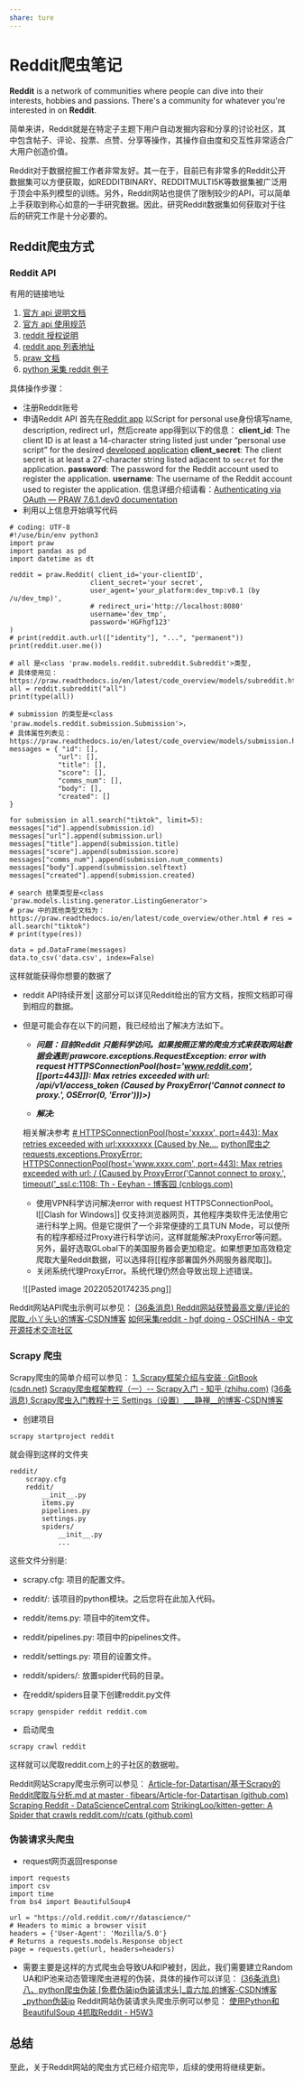 ```yaml
---
share: ture
---
```


# Reddit爬虫笔记

**Reddit** is a network of communities where people can dive into their interests, hobbies and passions. There's a community for whatever you're interested in on **Reddit**.

简单来讲，Reddit就是在特定子主题下用户自动发掘内容和分享的讨论社区，其中包含帖子、评论、投票、点赞、分享等操作，其操作自由度和交互性非常适合广大用户创造价值。

Reddit对于数据挖掘工作者非常友好。其一在于，目前已有非常多的Reddit公开数据集可以方便获取，如REDDITBINARY、REDDITMULTI5K等数据集被广泛用于顶会中系列模型的训练。另外，Reddit网站也提供了限制较少的API，可以简单上手获取到称心如意的一手研究数据。因此，研究Reddit数据集如何获取对于往后的研究工作是十分必要的。

## Reddit爬虫方式

###  Reddit API
有用的链接地址

1.  [官方 api 说明文档](https://www.oschina.net/action/GoToLink?url=https%3A%2F%2Fwww.reddit.com%2Fdev%2Fapi)
2.  [官方 api 使用规范](https://www.oschina.net/action/GoToLink?url=https%3A%2F%2Fgithub.com%2Freddit-archive%2Freddit%2Fwiki%2FAPI)
3.  [reddit 授权说明](https://www.oschina.net/action/GoToLink?url=https%3A%2F%2Fgithub.com%2Freddit-archive%2Freddit%2Fwiki%2FOAuth2)
4.  [reddit app 列表地址](https://www.oschina.net/action/GoToLink?url=https%3A%2F%2Fwww.reddit.com%2Fprefs%2Fapps%2F)
5.  [praw 文档](https://www.oschina.net/action/GoToLink?url=https%3A%2F%2Fpraw.readthedocs.io%2Fen%2Flatest%2Findex.html)
6.  [python 采集 reddit 例子](https://www.oschina.net/action/GoToLink?url=https%3A%2F%2Fwww.storybench.org%2Fhow-to-scrape-reddit-with-python%2F)
 
 具体操作步骤：
- 注册Reddit账号
- 申请Reddit API
  首先在[Reddit app](https://www.reddit.com/prefs/apps) 以Script for personal use身份填写name, description, redirect url，然后create app得到以下的信息：
  **client_id**: The client ID is at least a 14-character string listed just under “personal use script” for the desired [developed application](https://www.reddit.com/prefs/apps/)
  **client_secret**: The client secret is at least a 27-character string listed adjacent to `secret` for the application.
  **password**: The password for the Reddit account used to register the application.
  **username**: The username of the Reddit account used to register the application.
  信息详细介绍请看：[Authenticating via OAuth — PRAW 7.6.1.dev0 documentation](https://praw.readthedocs.io/en/latest/getting_started/authentication.html)
- 利用以上信息开始填写代码
```code
# coding: UTF-8 
#!/use/bin/env python3 
import praw 
import pandas as pd 
import datetime as dt 

reddit = praw.Reddit( client_id='your-clientID', 
					client_secret='your secret',
					user_agent='your_platform:dev_tmp:v0.1 (by /u/dev_tmp)', 
					# redirect_uri='http://localhost:8080' 
					username='dev_tmp', 
					password='HGFhgf123'
) 
# print(reddit.auth.url(["identity"], "...", "permanent")) 
print(reddit.user.me()) 

# all 是<class 'praw.models.reddit.subreddit.Subreddit'>类型, 
# 具体使用见：https://praw.readthedocs.io/en/latest/code_overview/models/subreddit.html 
all = reddit.subreddit("all") 
print(type(all)) 

# submission 的类型是<class 'praw.models.reddit.submission.Submission'>， 
# 具体属性列表见：https://praw.readthedocs.io/en/latest/code_overview/models/submission.html 
messages = { "id": [], 
			"url": [], 
			"title": [], 
			"score": [], 
			"comms_num": [], 
			"body": [], 
			"created": [] 
} 

for submission in all.search("tiktok", limit=5): 
messages["id"].append(submission.id) 
messages["url"].append(submission.url) 
messages["title"].append(submission.title) 
messages["score"].append(submission.score) 
messages["comms_num"].append(submission.num_comments) 
messages["body"].append(submission.selftext) 
messages["created"].append(submission.created) 

# search 结果类型是<class 'praw.models.listing.generator.ListingGenerator'> 
# praw 中的其他类型文档为：
https://praw.readthedocs.io/en/latest/code_overview/other.html # res = 
all.search("tiktok") 
# print(type(res)) 

data = pd.DataFrame(messages) 
data.to_csv('data.csv', index=False)

```
  这样就能获得你想要的数据了
- reddit API持续开发|
  这部分可以详见Reddit给出的官方文档，按照文档即可得到相应的数据。 

- 但是可能会存在以下的问题，我已经给出了解决方法如下。
  - ***问题：目前Reddit 只能科学访问。如果按照正常的爬虫方式来获取网站数据会遇到
prawcore.exceptions.RequestException: error with request HTTPSConnectionPool(host='www.reddit.com', [[port=443]]): Max retries exceeded with url: /api/v1/access_token (Caused by ProxyError('Cannot connect to proxy.', OSError(0, 'Error')))>)***

  - ***解决:***
  
  相关解决参考
  [# HTTPSConnectionPool(host='xxxxx', port=443): Max retries exceeded with url:xxxxxxxx (Caused by Ne...](https://blog.csdn.net/qq_39377418/article/details/102552822), 
  [python爬虫之requests.exceptions.ProxyError: HTTPSConnectionPool(host='www.xxxx.com', port=443): Max retries exceeded with url: / (Caused by ProxyError('Cannot connect to proxy.', timeout('_ssl.c:1108: Th - Eeyhan - 博客园 (cnblogs.com)](https://www.cnblogs.com/Eeyhan/p/14610998.html)
    - 使用VPN科学访问解决error with request HTTPSConnectionPool。l[[Clash for Windows]] 仅支持浏览器网页，其他程序类软件无法使用它进行科学上网。但是它提供了一个非常便捷的工具TUN Mode，可以使所有的程序都经过Proxy进行科学访问，这样就能解决ProxyError等问题。另外，最好选取GLobal下的美国服务器会更加稳定。如果想更加高效稳定爬取大量Reddit数据，可以选择将[[程序部署国外外网服务器爬取]]。
    - 关闭系统代理ProxyError。系统代理仍然会导致出现上述错误。
      
    ![[Pasted image 20220520174235.png]]

Reddit网站API爬虫示例可以参见：
[(36条消息) Reddit网站获赞最高文章/评论的爬取_小丫头い的博客-CSDN博客](https://blog.csdn.net/zm714981790/article/details/51326036)
[如何采集reddit - hgf doing - OSCHINA - 中文开源技术交流社区](https://my.oschina.net/hgfdoing/blog/4314811)


### Scrapy 爬虫
Scrapy爬虫的简单介绍可以参见：
[1. Scrapy框架介绍与安装 · GitBook (csdn.net)](https://edu.csdn.net/notebook/python/week09/1.html)
[Scrapy爬虫框架教程（一）-- Scrapy入门 - 知乎 (zhihu.com)](https://zhuanlan.zhihu.com/p/24669128)
[(36条消息) Scrapy爬虫入门教程十三 Settings（设置）___静禅__的博客-CSDN博客](https://blog.csdn.net/Ka_Ka314/article/details/81114570)

- 创建项目 
```code
scrapy startproject reddit
```
就会得到这样的文件夹
```code
reddit/
    scrapy.cfg
    reddit/
        __init__.py
        items.py
        pipelines.py
        settings.py
        spiders/
            __init__.py
            ...
```
这些文件分别是:
 - scrapy.cfg: 项目的配置文件。
 - reddit/: 该项目的python模块。之后您将在此加入代码。 
 -  reddit/items.py: 项目中的item文件。 
 - reddit/pipelines.py: 项目中的pipelines文件。 
 - reddit/settings.py: 项目的设置文件。 
 - reddit/spiders/: 放置spider代码的目录。

- 在reddit/spiders目录下创建reddit.py文件
```
scrapy genspider reddit reddit.com
```
- 启动爬虫
```code
scrapy crawl reddit
```
这样就可以爬取reddit.com上的子社区的数据啦。

Reddit网站Scrapy爬虫示例可以参见：
[Article-for-Datartisan/基于Scrapy的Reddit爬取与分析.md at master · fibears/Article-for-Datartisan (github.com)](https://github.com/fibears/Article-for-Datartisan/blob/master/article/%E5%9F%BA%E4%BA%8EScrapy%E7%9A%84Reddit%E7%88%AC%E5%8F%96%E4%B8%8E%E5%88%86%E6%9E%90.md)
[Scraping Reddit - DataScienceCentral.com](https://www.datasciencecentral.com/scraping-reddit/)
[StrikingLoo/kitten-getter: A Spider that crawls reddit.com/r/cats (github.com)](https://github.com/StrikingLoo/kitten-getter)


### 伪装请求头爬虫
- request网页返回response
```code
import requests
import csv
import time
from bs4 import BeautifulSoup4

url = "https://old.reddit.com/r/datascience/"
# Headers to mimic a browser visit
headers = {'User-Agent': 'Mozilla/5.0'}
# Returns a requests.models.Response object
page = requests.get(url, headers=headers)

```

- 需要主要是这样的方式爬虫会导致UA和IP被封，因此，我们需要建立Random UA和IP池来动态管理爬虫进程的伪装，具体的操作可以详见：
  [(36条消息) 八、python爬虫伪装 [免费伪装ip伪装请求头]_袁六加.的博客-CSDN博客_python伪装ip](https://blog.csdn.net/weixin_51852924/article/details/120019488)
Reddit网站伪装请求头爬虫示例可以参见：
[使用Python和BeautifulSoup 4抓取Reddit - H5W3](https://www.h5w3.com/204097.html)


## 总结
至此，关于Reddit网站的爬虫方式已经介绍完毕，后续的使用将继续更新。